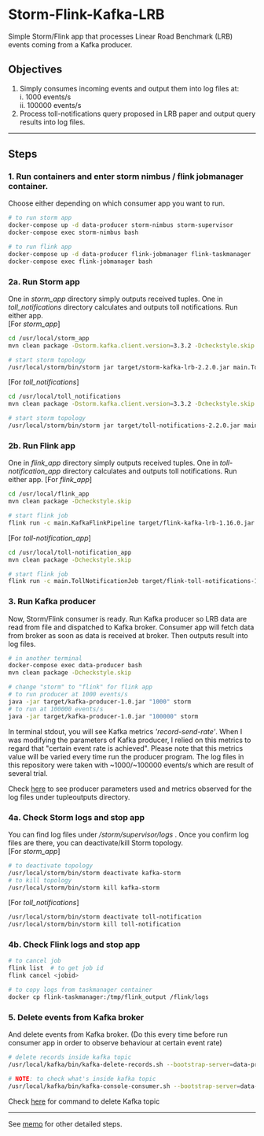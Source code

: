 # Storm-Flink-Kafka-LRB

Simple Storm/Flink app that processes Linear Road Benchmark (LRB) events coming from a Kafka producer.

## Objectives

1. Simply consumes incoming events and output them into log files at:  
   i. 1000 events/s  
   ii. 100000 events/s
2. Process toll-notifications query proposed in LRB paper and output query results into log files.

---

## Steps

### 1. Run containers and enter storm nimbus / flink jobmanager container.

Choose either depending on which consumer app you want to run.

```bash
# to run storm app
docker-compose up -d data-producer storm-nimbus storm-supervisor
docker-compose exec storm-nimbus bash

# to run flink app
docker-compose up -d data-producer flink-jobmanager flink-taskmanager
docker-compose exec flink-jobmanager bash
```

### 2a. Run Storm app

One in _storm_app_ directory simply outputs received tuples. One in _toll_notifications_ directory calculates and outputs toll notifications. Run either app.  
[For *storm_app*]

```bash
cd /usr/local/storm_app
mvn clean package -Dstorm.kafka.client.version=3.3.2 -Dcheckstyle.skip

# start storm topology
/usr/local/storm/bin/storm jar target/storm-kafka-lrb-2.2.0.jar main.TollNotifTopology
```

[For *toll_notifications*]

```bash
cd /usr/local/toll_notifications
mvn clean package -Dstorm.kafka.client.version=3.3.2 -Dcheckstyle.skip

# start storm topology
/usr/local/storm/bin/storm jar target/toll-notifications-2.2.0.jar main.KafkaStormTopology
```

### 2b. Run Flink app

One in _flink_app_ directory simply outputs received tuples. One in _toll-notification_app_ directory calculates and outputs toll notifications. Run either app.
[For *flink_app*]

```bash
cd /usr/local/flink_app
mvn clean package -Dcheckstyle.skip

# start flink job
flink run -c main.KafkaFlinkPipeline target/flink-kafka-lrb-1.16.0.jar
```

[For *toll-notification_app*]

```bash
cd /usr/local/toll-notification_app
mvn clean package -Dcheckstyle.skip

# start flink job
flink run -c main.TollNotificationJob target/flink-toll-notifications-1.16.0.jar
```

### 3. Run Kafka producer

Now, Storm/Flink consumer is ready. Run Kafka producer so LRB data are read from file and dispatched to Kafka broker. Consumer app will fetch data from broker as soon as data is received at broker. Then outputs result into log files.

```bash
# in another terminal
docker-compose exec data-producer bash
mvn clean package -Dcheckstyle.skip

# change "storm" to "flink" for flink app
# to run producer at 1000 events/s
java -jar target/kafka-producer-1.0.jar "1000" storm
# to run at 100000 events/s
java -jar target/kafka-producer-1.0.jar "100000" storm
```

In terminal stdout, you will see Kafka metrics _'record-send-rate'_. When I was modifying the parameters of Kafka producer, I relied on this metrics to regard that "certain event rate is achieved". Please note that this metrics value will be varied every time run the producer program. The log files in this repository were taken with ~1000/~100000 events/s which are result of several trial.

Check [here](memo.md#b-observed-producer-metrics-and-valuescodes-used) to see producer parameters used and metrics observed for the log files under tupleoutputs directory.

### 4a. Check Storm logs and stop app

You can find log files under _/storm/supervisor/logs_ . Once you confirm log files are there, you can deactivate/kill Storm topology.  
[For *storm_app*]

```bash
# to deactivate topology
/usr/local/storm/bin/storm deactivate kafka-storm
# to kill topology
/usr/local/storm/bin/storm kill kafka-storm
```

[For *toll_notifications*]

```bash
/usr/local/storm/bin/storm deactivate toll-notification
/usr/local/storm/bin/storm kill toll-notification
```

### 4b. Check Flink logs and stop app

```bash
# to cancel job
flink list  # to get job id
flink cancel <jobid>

# to copy logs from taskmanager container
docker cp flink-taskmanager:/tmp/flink_output /flink/logs
```

### 5. Delete events from Kafka broker

And delete events from Kafka broker. (Do this every time before run consumer app in order to observe behaviour at certain event rate)

```bash
# delete records inside kafka topic
/usr/local/kafka/bin/kafka-delete-records.sh --bootstrap-server=data-producer:9092 --offset-json-file ./offset-file.json

# NOTE: to check what's inside kafka topic
/usr/local/kafka/bin/kafka-console-consumer.sh --bootstrap-server=data-producer:9092 --topic lrb --from-beginning
```

Check [here](memo.md#3b-option-2-kafka-connect) for command to delete Kafka topic

---

See [memo](memo.md) for other detailed steps.
